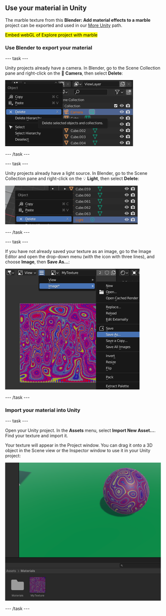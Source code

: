 ## Use your material in Unity

The marble texture from this **Blender: Add material effects to a marble** project can be exported and used in our [More Unity](https://projects.raspberrypi.org/en/pathways/more-unity) path. 

<mark>Embed webGL of Explore project with marble</mark>

### Use Blender to export your material

--- task ---

Unity projects already have a camera. In Blender, go to the Scene Collection pane and right-click on the 🎥 **Camera**, then select **Delete**: 

![The Camera is highlighted in the Scene Collection pane. The Camera has been right-clicked to open a new menu. In this menu, 'Delete' is highlighted.](images/delete-camera.png)

--- /task ---

--- task ---

Unity projects already have a light source. In Blender, go to the Scene Collection pane and right-click on the 💡 **Light**, then select **Delete**:

![The Light is highlighted in the Scene Collection pane. The Light has been right-clicked to open a new menu. In this menu, 'Delete' is highlighted.](images/delete-light.png)

--- /task ---

--- task ---

If you have not already saved your texture as an image, go to the Image Editor and open the drop-down menu (with the icon with three lines), and choose **Image**, then **Save As...**:

![The Image Editor with the drop-down menu open, with 'Image' then 'Save As...' highlighted.](images/save-texture.png)

--- /task ---

### Import your material into Unity

--- task ---

Open your Unity project. In the **Assets** menu, select **Import New Asset...**. Find your texture and import it.

Your texture will appear in the Project window. You can drag it onto a 3D object in the Scene view or the Inspector window to use it in your Unity project:

![A screenshot of the Unity Editor with the MyTexture asset shown in the Project window at the bottom of the Unity Editor, and on a 3D object in the Scene view above it.](images/unity-marble.png)

--- /task ---